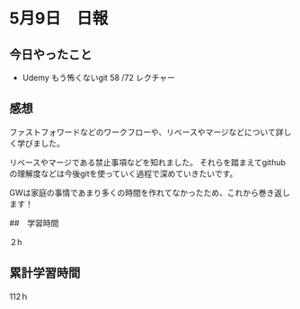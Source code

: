 # 5月9日　日報

## 今日やったこと

* Udemy
もう怖くないgit
58 /72 レクチャー

## 感想

ファストフォワードなどのワークフローや、リベースやマージなどについて詳しく学びました。

リベースやマージである禁止事項などを知れました。
それらを踏まえてgithubの理解度などは今後gitを使っていく過程で深めていきたいです。

 GWは家庭の事情であまり多くの時間を作れてなかったため、これから巻き返します！
 
##　学習時間

２h

## 累計学習時間
112ｈ
